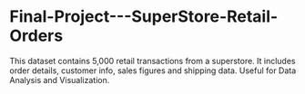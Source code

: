 # Final-Project---SuperStore-Retail-Orders
This dataset contains 5,000 retail transactions from a superstore. It includes order details, customer info, sales figures and shipping data. Useful for Data Analysis and Visualization. 
